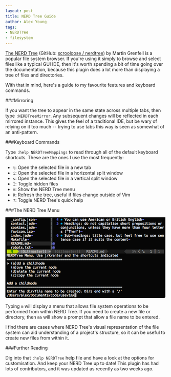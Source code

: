 ```yaml
---
layout: post
title: NERD Tree Guide
author: Alex Young
tags:
- NERDTree
- filesystem
---
```


[The NERD Tree](http://www.vim.org/scripts/script.php?script_id=1658) (GitHub: [scrooloose / nerdtree](https://github.com/scrooloose/nerdtree)) by Martin Grenfell is a popular file system browser.  If you're using it simply to browse and select files like a typical GUI IDE, then it's worth spending a bit of time going over the documentation, because this plugin does a lot more than displaying a tree of files and directories.

With that in mind, here's a guide to my favourite features and keyboard commands.

###Mirroring

If you want the tree to appear in the same state across multiple tabs, then type `:NERDTreeMirror`.  Any subsequent changes will be reflected in each mirrored instance.  This gives the feel of a traditional IDE, but be wary of relying on it too much -- trying to use tabs this way is seen as somewhat of an anti-pattern.

###Keyboard Commands

Type `:help NERDTreeMappings` to read through all of the default keyboard shortcuts.  These are the ones I use the most frequently:

* `t`: Open the selected file in a new tab
* `i`: Open the selected file in a horizontal split window
* `s`: Open the selected file in a vertical split window
* `I`: Toggle hidden files
* `m`: Show the NERD Tree menu
* `R`: Refresh the tree, useful if files change outside of Vim
* `?`: Toggle NERD Tree's quick help

###The NERD Tree Menu

![NERD Tree menu](/images/posts/nerdtreemenu.png)

Typing `m` will display a menu that allows file system operations to be performed from within NERD Tree.  If you need to create a new file or directory, then `ma` will show a prompt that allow a file name to be entered.

I find there are cases where NERD Tree's visual representation of the file system can aid understanding of a project's structure, so it can be useful to create new files from within it.

###Further Reading

Dig into that `:help NERDTree` help file and have a look at the options for customisation.  And keep your NERD Tree up to date!  This plugin has had lots of contributors, and it was updated as recently as two weeks ago.

